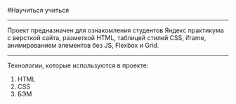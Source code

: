 #Научиться учиться

---

Проект предназначен для ознакомления студентов Яндекс практикума с версткой сайта,
разметкой HTML, таблицей стилей CSS, iframe, анимированием элементов без JS,
Flexbox и Grid.

---

Технологии, которые используются в проекте:

1. HTML
2. CSS
3. БЭМ
